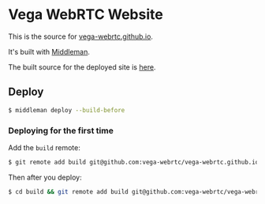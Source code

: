 # Vega WebRTC Website

This is the source for [vega-webrtc.github.io](http://vega-webrtc.github.io).

It's built with [Middleman](http://middlemanapp.com/).

The built source for the deployed site is
[here](https://github.com/vega-webrtc/vega-webrtc.github.io).

## Deploy

```sh
$ middleman deploy --build-before
```

### Deploying for the first time

Add the `build` remote:

```sh
$ git remote add build git@github.com:vega-webrtc/vega-webrtc.github.io.git
```

Then after you deploy:

```sh
$ cd build && git remote add build git@github.com:vega-webrtc/vega-webrtc.github.io.git
```
